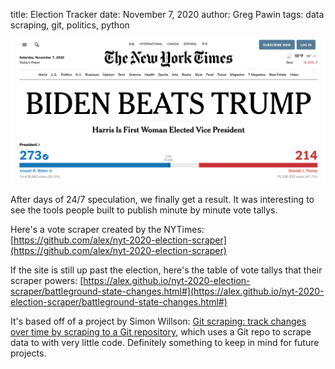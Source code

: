 title: Election Tracker
date: November 7, 2020
author: Greg Pawin
tags: data scraping, git, politics, python

![Election](/images/biden-trump.png)

After days of 24/7 speculation, we finally get a result. It was interesting to see the tools people built to publish minute by minute vote tallys.

Here's a vote scraper created by the NYTimes: [https://github.com/alex/nyt-2020-election-scraper](https://github.com/alex/nyt-2020-election-scraper)

If the site is still up past the election, here's the table of vote tallys that their scraper powers: [https://alex.github.io/nyt-2020-election-scraper/battleground-state-changes.html#](https://alex.github.io/nyt-2020-election-scraper/battleground-state-changes.html#)

It's based off of a project by Simon Willson: [Git scraping: track changes over time by scraping to a Git repository](https://simonwillison.net/2020/Oct/9/git-scraping/), which uses a Git repo to scrape data to with very little code. Definitely something to keep in mind for future projects.
